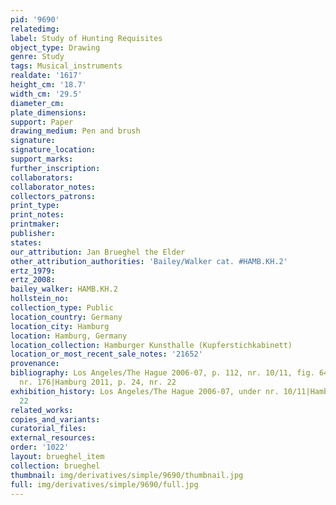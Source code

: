 ```yaml
---
pid: '9690'
relatedimg: 
label: Study of Hunting Requisites
object_type: Drawing
genre: Study
tags: Musical_instruments
realdate: '1617'
height_cm: '18.7'
width_cm: '29.5'
diameter_cm: 
plate_dimensions: 
support: Paper
drawing_medium: Pen and brush
signature: 
signature_location: 
support_marks: 
further_inscription: 
collaborators: 
collaborator_notes: 
collectors_patrons: 
print_type: 
print_notes: 
printmaker: 
publisher: 
states: 
our_attribution: Jan Brueghel the Elder
other_attribution_authorities: 'Bailey/Walker cat. #HAMB.KH.2'
ertz_1979: 
ertz_2008: 
bailey_walker: HAMB.KH.2
hollstein_no: 
collection_type: Public
location_country: Germany
location_city: Hamburg
location: Hamburg, Germany
location_collection: Hamburger Kunsthalle (Kupferstichkabinett)
location_or_most_recent_sale_notes: '21652'
provenance: 
bibliography: Los Angeles/The Hague 2006-07, p. 112, nr. 10/11, fig. 64|Stefes 2011,
  nr. 176|Hamburg 2011, p. 24, nr. 22
exhibition_history: Los Angeles/The Hague 2006-07, under nr. 10/11|Hamburg 2011, nr.
  22
related_works: 
copies_and_variants: 
curatorial_files: 
external_resources: 
order: '1022'
layout: brueghel_item
collection: brueghel
thumbnail: img/derivatives/simple/9690/thumbnail.jpg
full: img/derivatives/simple/9690/full.jpg
---
```

